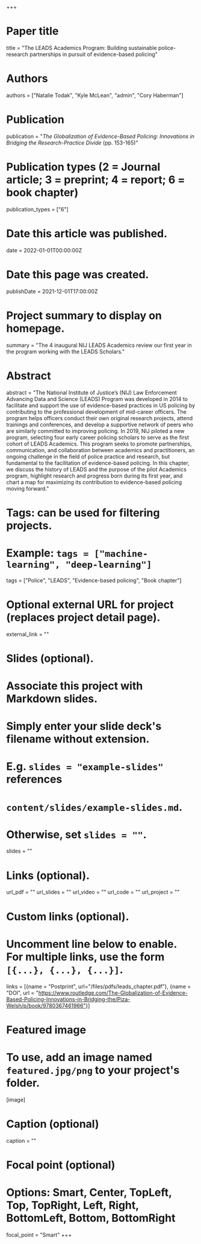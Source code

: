 +++
# Paper title
title = "The LEADS Academics Program: Building sustainable police-research partnerships in pursuit of evidence-based policing"

# Authors
authors = ["Natalie Todak", "Kyle McLean", "admin", "Cory Haberman"]

# Publication
publication = "*The Globalization of Evidence-Based Policing: Innovations in Bridging the Research-Practice Divide* (pp. 153-165)"

# Publication types (2 = Journal article; 3 = preprint; 4 = report; 6 = book chapter)
publication_types = ["6"]

# Date this article was published.
date = 2022-01-01T00:00:00Z

# Date this page was created.
publishDate = 2021-12-01T17:00:00Z

# Project summary to display on homepage.
summary = "The 4 inaugural NIJ LEADS Academics review our first year in the program working with the LEADS Scholars."

# Abstract
abstract = "The National Institute of Justice’s (NIJ) Law Enforcement Advancing Data and Science (LEADS) Program was developed in 2014 to facilitate and support the use of evidence-based practices in US policing by contributing to the professional development of mid-career officers. The program helps officers conduct their own original research projects, attend trainings and conferences, and develop a supportive
network of peers who are similarly committed to improving policing. In 2019, NIJ piloted a new program, selecting four early career policing scholars to serve as the first cohort of LEADS Academics. This program seeks to promote partnerships, communication, and collaboration between academics and practitioners, an ongoing challenge in the field of police practice and research, but fundamental to the facilitation of evidence-based policing. In this chapter, we discuss the history of LEADS and the purpose of the pilot Academics program, highlight research and progress born during its first year, and chart a map for maximizing its contribution to evidence-based policing moving forward."

# Tags: can be used for filtering projects.
# Example: `tags = ["machine-learning", "deep-learning"]`
tags = ["Police", "LEADS", "Evidence-based policing", "Book chapter"]

# Optional external URL for project (replaces project detail page).
external_link = ""

# Slides (optional).
#   Associate this project with Markdown slides.
#   Simply enter your slide deck's filename without extension.
#   E.g. `slides = "example-slides"` references 
#   `content/slides/example-slides.md`.
#   Otherwise, set `slides = ""`.
slides = ""

# Links (optional).
url_pdf = ""
url_slides = ""
url_video = ""
url_code = ""
url_project = ""

# Custom links (optional).
#   Uncomment line below to enable. For multiple links, use the form `[{...}, {...}, {...}]`.
links = [{name = "Postprint", url="/files/pdfs/leads_chapter.pdf"}, {name = "DOI", url = "https://www.routledge.com/The-Globalization-of-Evidence-Based-Policing-Innovations-in-Bridging-the/Piza-Welsh/p/book/9780367461966"}]

# Featured image
# To use, add an image named `featured.jpg/png` to your project's folder. 
[image]
  # Caption (optional)
  caption = ""
  
  # Focal point (optional)
  # Options: Smart, Center, TopLeft, Top, TopRight, Left, Right, BottomLeft, Bottom, BottomRight
  focal_point = "Smart"
+++

